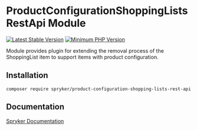 # ProductConfigurationShoppingListsRestApi Module
[![Latest Stable Version](https://poser.pugx.org/spryker/product-configuration-shopping-lists-rest-api/v/stable.svg)](https://packagist.org/packages/spryker/product-configuration-shopping-lists-rest-api)
[![Minimum PHP Version](https://img.shields.io/badge/php-%3E%3D%208.2-8892BF.svg)](https://php.net/)

Module provides plugin for extending the removal process of the ShoppingList item to support items with product configuration.

## Installation

```
composer require spryker/product-configuration-shopping-lists-rest-api
```

## Documentation

[Spryker Documentation](https://docs.spryker.com)
